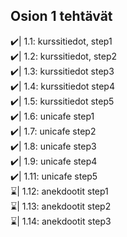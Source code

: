## Osion 1 tehtävät

✔️| 1.1: kurssitiedot, step1 </br>
✔️| 1.2: kurssitiedot, step2 </br>
✔️| 1.3: kurssitiedot step3  </br>
✔️| 1.4: kurssitiedot step4 </br>
✔️| 1.5: kurssitiedot step5  </br>
✔️| 1.6: unicafe step1  </br>
✔️| 1.7: unicafe step2  </br>
✔️| 1.8: unicafe step3  </br>
✔️| 1.9: unicafe step4  </br>
✔️| 1.11: unicafe step5  </br>
⌛| 1.12: anekdootit step1  </br>
⌛| 1.13: anekdootit step2  </br>
⌛| 1.14: anekdootit step3  </br>


